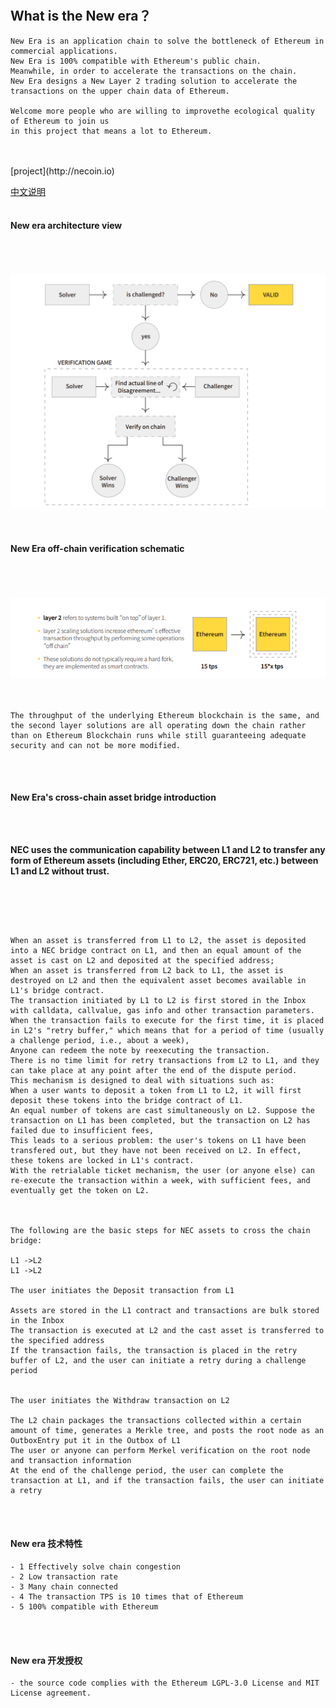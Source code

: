 <br>
<br>

## What is the  New era？



```
New Era is an application chain to solve the bottleneck of Ethereum in commercial applications. 
New Era is 100% compatible with Ethereum's public chain. 
Meanwhile, in order to accelerate the transactions on the chain.
New Era designs a New Layer 2 trading solution to accelerate the transactions on the upper chain data of Ethereum.

Welcome more people who are willing to improvethe ecological quality of Ethereum to join us 
in this project that means a lot to Ethereum. 
```

<br>
<br>
[project](http://necoin.io)   

[中文说明](/README.md) 
<br>
<br>

#### New era architecture view

<br>
<br>
<br>

<div align="center">
<img src=https://github.com/neccoin/resource/blob/main/img/architecture.png />
</div>

<br>
<br>

#### New Era off-chain verification schematic

<br>
<br>
<br>

<div align="left">
<img src=https://github.com/neccoin/resource/blob/main/img/layer2.png />
</div>

<br>
<br>

```
The throughput of the underlying Ethereum blockchain is the same, and the second layer solutions are all operating down the chain rather than on Ethereum Blockchain runs while still guaranteeing adequate security and can not be more modified.
```

<br>
<br>

#### New Era's cross-chain asset bridge introduction

<br>
<br>

__NEC uses the communication capability between L1 and L2 to transfer any form of Ethereum assets (including Ether, ERC20, ERC721, etc.) between L1 and L2 without trust.__

<br>
<br>

```


When an asset is transferred from L1 to L2, the asset is deposited into a NEC bridge contract on L1, and then an equal amount of the asset is cast on L2 and deposited at the specified address;
When an asset is transferred from L2 back to L1, the asset is destroyed on L2 and then the equivalent asset becomes available in L1's bridge contract.
The transaction initiated by L1 to L2 is first stored in the Inbox with calldata, callvalue, gas info and other transaction parameters.
When the transaction fails to execute for the first time, it is placed in L2's "retry buffer," which means that for a period of time (usually a challenge period, i.e., about a week),
Anyone can redeem the note by reexecuting the transaction.
There is no time limit for retry transactions from L2 to L1, and they can take place at any point after the end of the dispute period.
This mechanism is designed to deal with situations such as:
When a user wants to deposit a token from L1 to L2, it will first deposit these tokens into the bridge contract of L1.
An equal number of tokens are cast simultaneously on L2. Suppose the transaction on L1 has been completed, but the transaction on L2 has failed due to insufficient fees,
This leads to a serious problem: the user's tokens on L1 have been transfered out, but they have not been received on L2. In effect, these tokens are locked in L1's contract.
With the retrialable ticket mechanism, the user (or anyone else) can re-execute the transaction within a week, with sufficient fees, and eventually get the token on L2.



The following are the basic steps for NEC assets to cross the chain bridge:

L1 ->L2
L1 ->L2

The user initiates the Deposit transaction from L1

Assets are stored in the L1 contract and transactions are bulk stored in the Inbox
The transaction is executed at L2 and the cast asset is transferred to the specified address
If the transaction fails, the transaction is placed in the retry buffer of L2, and the user can initiate a retry during a challenge period


The user initiates the Withdraw transaction on L2

The L2 chain packages the transactions collected within a certain amount of time, generates a Merkle tree, and posts the root node as an OutboxEntry put it in the Outbox of L1
The user or anyone can perform Merkel verification on the root node and transaction information
At the end of the challenge period, the user can complete the transaction at L1, and if the transaction fails, the user can initiate a retry

```

<br>
<br>


####  New era 技术特性


```
- 1 Effectively solve chain congestion
- 2 Low transaction rate
- 3 Many chain connected
- 4 The transaction TPS is 10 times that of Ethereum
- 5 100% compatible with Ethereum
```
<br>
<br>

#### New era 开发授权
```
- the source code complies with the Ethereum LGPL-3.0 License and MIT License agreement. 
```
